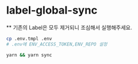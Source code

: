 # label-global-sync

** 기존의 Label은 모두 제거되니 조심해서 실행해주세요.

```bash
cp .env.tmpl .env
# .env에 ENV_ACCESS_TOKEN,ENV_REPO 설정

yarn && yarn sync
```
